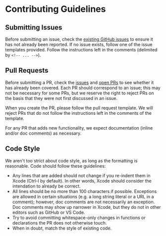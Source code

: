 # Contributing Guidelines

## Submitting Issues

Before submitting an issue, check the [existing GitHub issues][1] to ensure it has not already been
reported. If no issue exists, follow one of the issue templates provided. Follow the instructions
left in the comments (delimited by `<!-- ... -->`).

## Pull Requests

Before submitting a PR, check the [issues][1] and [open PRs][2] to see whether it has already been
covered. Each PR should correspond to an issue; this may not be necessary for some PRs, but we
reserve the right to reject PRs on the basis that they were not first discussed in an issue.

When you create the PR, please follow the pull request template. We will reject PRs that do not
follow the instructions left in the comments of the template.

For any PR that adds new functionality, we expect documentation (inline and/or doc comments) as
necessary.

## Code Style

We aren't too strict about code style, as long as the formatting is reasonable. Code should follow
these guidelines:

 - Any lines that are added should not change if you re-indent them in Xcode (Ctrl-I by default). In
   other words, Xcode should consider the intendation to already be correct.
 - All lines should be no more than 100 characters if possible. Exceptions are allowed in certain
   situations  (e.g. a long string literal or a URL in a comment); however, doc comments are not
   necessarily an exception. Doc comments may show up narrower in Xcode, but they do not in other
   editors such as GitHub or VS Code.
 - Try to avoid committing whitespace-only changes in functions or declarations the PR does not
   otherwise touch.
 - When in doubt, match the style of existing code.

[1]: https://github.com/Tiny-Home-Consulting/Dependiject/issues?q=is%3Aissue
[2]: https://github.com/Tiny-Home-Consulting/Dependiject/pulls
